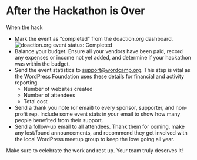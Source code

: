 # After the Hackathon is Over

When the hack

*   Mark the event as “completed” from the doaction.org dashboard.  
    ![doaction.org event status: Completed](https://make.wordpress.org/community/files/2023/07/Screenshot_2023-07-31_at_11_02_14.png)
*   Balance your budget. Ensure all your vendors have been paid, record any expenses or income not yet added, and determine if your hackathon was within the budget. 
*   Send the event statistics to support@wordcamp.org. This step is vital as the WordPress Foundation uses these details for financial and activity reporting.
    *   Number of websites created
    *   Number of attendees
    *   Total cost
*   Send a thank you note (or email) to every sponsor, supporter, and non-profit rep. Include some event stats in your email to show how many people benefited from their support.
*   Send a follow-up email to all attendees. Thank them for coming, make any lost/found announcements, and recommend they get involved with the local WordPress meetup group to keep the love going all year.

Make sure to celebrate the work and rest up. Your team truly deserves it!

<!--
*   [To-do](# "To-do")
-->
